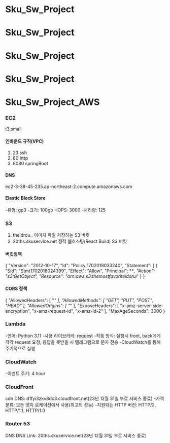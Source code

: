 # Sku_Sw_Project
# Sku_Sw_Project
# Sku_Sw_Project
# Sku_Sw_Project

# Sku_Sw_Project_AWS
### EC2 
t3.small
#### 인바운드 규칙(VPC)
1. 23 ssh
2. 80 http
3. 8080 springBoot
#### DNS
ec2-3-38-45-235.ap-northeast-2.compute.amazonaws.com

#### Elastic Block Store
-유형: gp3
-크기: 100gb
-IOPS: 3000
-처리량: 125

### S3
1. theidrou..
    이미지 파일 저장하는 S3 버킷
2. 20ths.skuservice.net
   정적 웹호스팅(React Build) S3 버킷

#### 버킷정책
{
  "Version": "2012-10-17",
  "Id": "Policy 1702018033240",
  "Statement": [
  {
    "Sid": "Stmt1702018024399",
    "Effect": "Allow",
    "Principal": ***,
    "Action": "s3:GetObject",
    "Resource": "arn:aws:s3:themostfavoriteidoru/*'
  }
}
#### CORS 정책
{
  "AllowedHeaders": [
  "*"
  ],
  "AllowedMethods": [
    "GET",
    "PUT",
    "POST",
    "HEAD"
    ],
  "AllowedOrigins": [
    "*"
  ],
  "ExposeHeaders": [
    "x-amz-server-side-encryption",
    "x-amz-request-id",
    "x-amz-id-2"
    ],
    "MaxAgeSeconds": 3000
}
### Lambda
-언어: Python 3.11
-사용 라이브러리: request 
-작동 방식: 실행시 front, back에게 각각 request 요청, 응답을 못받을 시 텔레그램으로 문자 전송
-CloudWatch를 통해 주기적으로 실행

### CloudWatch
-이벤트 주기: 4 hour

### CloudFront
cdn
DNS: d1fyi3zkv8dc3.cloudfront.net(23년 12월 31일 부로 서비스 종료)
-가격 분류: 모든 엣지 로케이션에서 사용(최고의 성능)
-지원되는 HTТР 버전: HTTP/2, HTTP/1.1, HTTP/1.0

### Router 53
DNS
DNS Link: 20ths.skuservice.net(23년 12월 31일 부로 서비스 종료)
